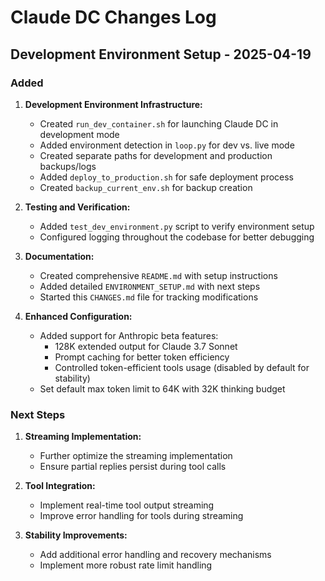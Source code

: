 # Claude DC Changes Log

## Development Environment Setup - 2025-04-19

### Added

1. **Development Environment Infrastructure:**
   - Created `run_dev_container.sh` for launching Claude DC in development mode
   - Added environment detection in `loop.py` for dev vs. live mode
   - Created separate paths for development and production backups/logs
   - Added `deploy_to_production.sh` for safe deployment process
   - Created `backup_current_env.sh` for backup creation

2. **Testing and Verification:**
   - Added `test_dev_environment.py` script to verify environment setup
   - Configured logging throughout the codebase for better debugging

3. **Documentation:**
   - Created comprehensive `README.md` with setup instructions
   - Added detailed `ENVIRONMENT_SETUP.md` with next steps
   - Started this `CHANGES.md` file for tracking modifications

4. **Enhanced Configuration:**
   - Added support for Anthropic beta features:
     - 128K extended output for Claude 3.7 Sonnet
     - Prompt caching for better token efficiency
     - Controlled token-efficient tools usage (disabled by default for stability)
   - Set default max token limit to 64K with 32K thinking budget

### Next Steps

1. **Streaming Implementation:**
   - Further optimize the streaming implementation
   - Ensure partial replies persist during tool calls

2. **Tool Integration:**
   - Implement real-time tool output streaming
   - Improve error handling for tools during streaming

3. **Stability Improvements:**
   - Add additional error handling and recovery mechanisms
   - Implement more robust rate limit handling